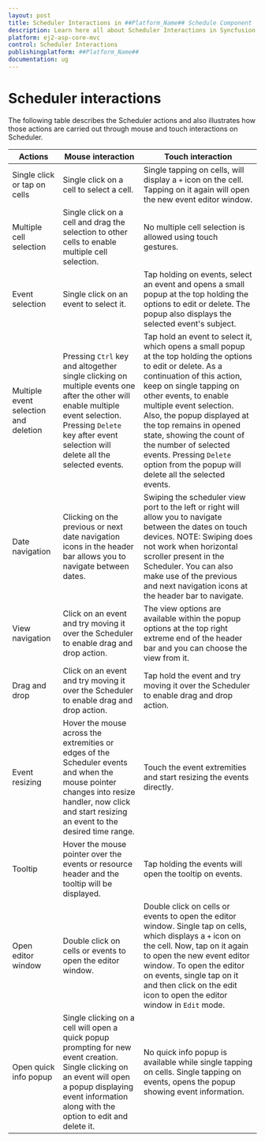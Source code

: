 ```yaml
---
layout: post
title: Scheduler Interactions in ##Platform_Name## Schedule Component
description: Learn here all about Scheduler Interactions in Syncfusion ##Platform_Name## Schedule component of Syncfusion Essential JS 2 and more.
platform: ej2-asp-core-mvc
control: Scheduler Interactions
publishingplatform: ##Platform_Name##
documentation: ug
---
```



# Scheduler interactions

The following table describes the Scheduler actions and also illustrates how those actions are carried out through mouse and touch interactions on Scheduler.

| Actions | Mouse interaction | Touch interaction |
|-------|---------| --------------- |
| Single click or tap on cells |  Single click on a cell to select a cell. | Single tapping on cells, will display a `+` icon on the cell. Tapping on it again will open the new event editor window. |
| Multiple cell selection | Single click on a cell and drag the selection to other cells to enable multiple cell selection. |  No multiple cell selection is allowed using touch gestures. |
| Event selection | Single click on an event to select it. | Tap holding on events, select an event and opens a small popup at the top holding the options to edit or delete. The popup also displays the selected event's subject. |
| Multiple event selection and deletion | Pressing `Ctrl` key and altogether single clicking on multiple events one after the other will enable multiple event selection. Pressing `Delete` key after event selection will delete all the selected events. |  Tap hold an event to select it, which opens a small popup at the top holding the options to edit or delete. As a continuation of this action, keep on single tapping on other events, to enable multiple event selection. Also, the popup displayed at the top remains in opened state, showing the count of the number of selected events. Pressing `Delete` option from the popup will delete all the selected events. |
| Date navigation | Clicking on the previous or next date navigation icons in the header bar allows you to navigate between dates. |  Swiping the scheduler view port to the left or right will allow you to navigate between the dates on touch devices. NOTE: Swiping does not work when horizontal scroller present in the Scheduler. You can also make use of the previous and next navigation icons at the header bar to navigate. |
| View navigation | Click on an event and try moving it over the Scheduler to enable drag and drop action. |  The view options are available within the popup options at the top right extreme end of the header bar and you can choose the view from it. |
| Drag and drop | Click on an event and try moving it over the Scheduler to enable drag and drop action. |  Tap hold the event and try moving it over the Scheduler to enable drag and drop action. |
| Event resizing | Hover the mouse across the extremities or edges of the Scheduler events and when the mouse pointer changes into resize handler, now click and start resizing an event to the desired time range. |  Touch the event extremities and start resizing the events directly. |
| Tooltip | Hover the mouse pointer over the events or resource header and the tooltip will be displayed. |  Tap holding the events will open the tooltip on events. |
| Open editor window  | Double click on cells or events to open the editor window. |  Double click on cells or events to open the editor window. Single tap on cells, which displays a `+` icon on the cell. Now, tap on it again to open the new event editor window. To open the editor on events, single tap on it and then click on the edit icon to open the editor window in `Edit` mode. |
| Open quick info popup | Single clicking on a cell will open a quick popup prompting for new event creation. Single clicking on an event will open a popup displaying event information along with the option to edit and delete it. |  No quick info popup is available while single tapping on cells. Single tapping on events, opens the popup showing event information. |
